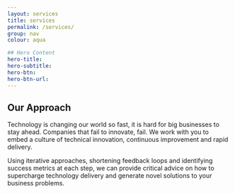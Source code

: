 ```yaml
---
layout: services
title: services
permalink: /services/
group: nav
colour: aqua

## Hero Content
hero-title:
hero-subtitle:
hero-btn:
hero-btn-url:
---
```


## Our Approach

Technology is changing our world so fast, it is hard for big businesses to stay ahead. Companies that fail to innovate, fail. We work with you to embed a culture of technical innovation, continuous improvement and rapid delivery.

Using iterative approaches, shortening feedback loops and identifying success metrics at each step, we can provide critical advice on how to supercharge technology delivery and generate novel solutions to your business problems.